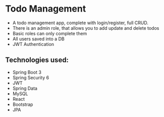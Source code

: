 # Todo Management

- A todo management app, complete with login/register, full CRUD.
- There is an admin role, that allows you to add update and delete todos
- Basic roles can only complete them
- All users saved into a DB
- JWT Authentication

## Technologies used:
  - Spring Boot 3
  - Spring Security 6
  - JWT
  - Spring Data
  - MySQL
  - React
  - Bootstrap
  - JPA
 

  
